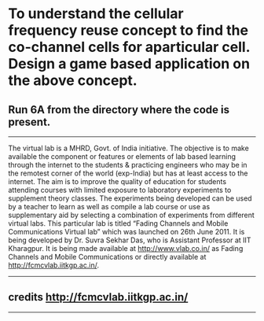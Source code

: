 # To understand the cellular frequency reuse concept to find the co-channel cells for aparticular cell. Design a game based application on the above concept.

Run 6A from the directory where the code is present.
---

----------------------------------

The virtual lab is a MHRD, Govt. of India initiative. The objective is to make available the component or features or elements of lab based learning through the internet to the students & practicing engineers who may be in the remotest corner of the world (exp-India) but has at least access to the internet. The aim is to improve the quality of education for students attending courses with limited exposure to laboratory experiments to supplement theory classes. The experiments being developed can be used by a teacher to learn as well as compile a lab course or use as supplementary aid by selecting a combination of experiments from different virtual labs.
This particular lab is titled “Fading Channels and Mobile Communications Virtual lab” which was launched on 26th June 2011. It is being developed by Dr. Suvra Sekhar Das, who is Assistant Professor at IIT Kharagpur. It is being made available at http://www.vlab.co.in/ as Fading Channels and Mobile Communications or directly available at http://fcmcvlab.iitkgp.ac.in/.

---

credits
http://fcmcvlab.iitkgp.ac.in/
---
-------